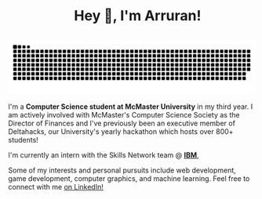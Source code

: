 <!--h1 without bottom border-->
<div id="user-content-toc">
  <ul align="center">
    <summary><h1 style="display: inline-block">Hey 👋, I'm Arruran!</h1></summary>
  </ul>
</div>


<!--- snake -->
<div align="center">
  <img  src="https://github.com/1999AZZAR/1999AZZAR/blob/main/resources/img/grid-snake.svg"
       alt="snake" /></a>
</div>

I'm a <b>Computer Science student at McMaster University</b> in my third year. I am actively involved with McMaster's Computer Science Society as the Director of Finances and I've previously been an executive member of Deltahacks, our University's yearly hackathon which hosts over 800+ students!</p>

<p>
I'm currently an intern with the Skills Network team @ <b><a href="https://www.ibm.com/ca-en" target="_blank">IBM</a></b>, </p>

<p>Some of my interests and personal pursuits include web development, game development, computer graphics, and machine learning. Feel free to connect with me <a href="https://www.linkedin.com/in/arrurank/" target="_blank">on LinkedIn!</a></p>
